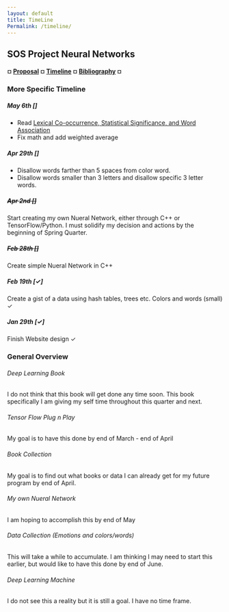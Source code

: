 ```yaml
---
layout: default
title: TimeLine
Permalink: /timeline/
---
```


## SOS Project Neural Networks

#### ¤ [Proposal](http://intmain.in/proposal/) ¤ [Timeline](http://intmain.in/timeline/) ¤ [Bibliography](http://intmain.in/bibliography/) ¤

### More Specific Timeline ###

##### May 6th [] #####

* Read [Lexical Co-occurrence, Statistical Significance, and Word Association](http://www.aclweb.org/anthology/D11-1098)
* Fix math and add weighted average

##### Apr 29th [] #####

* Disallow words farther than 5 spaces from color word.
* Disallow words smaller than 3 letters and disallow specific 3 letter words.

##### ~~Apr 2nd []~~ #####

Start creating my own Nueral Network, either through C++ or TensorFlow/Python. I must solidify my decision and actions by the beginning of Spring Quarter.

##### ~~Feb 28th []~~ #####

Create simple Nueral Network in C++

##### Feb 19th [✓] #####

Create a gist of a data using hash tables, trees etc. Colors and words (small) ✓

##### Jan 29th [✓] #####

Finish Website design ✓

### General Overview ###

###### Deep Learning Book

I do not think that this book will get done any time soon. This book specifically I am giving my self time throughout this quarter and next.

###### Tensor Flow Plug n Play

My goal is to have this done by end of March - end of April

###### Book Collection

My goal is to find out what books or data I can already get for my future program by end of April.

###### My own Nueral Network

I am hoping to accomplish this by end of May

###### Data Collection (Emotions and colors/words)

This will take a while to accumulate. I am thinking I may need to start this earlier, but would like to have this done by end of June.

###### Deep Learning Machine

I do not see this a reality but it is still a goal. I have no time frame.
